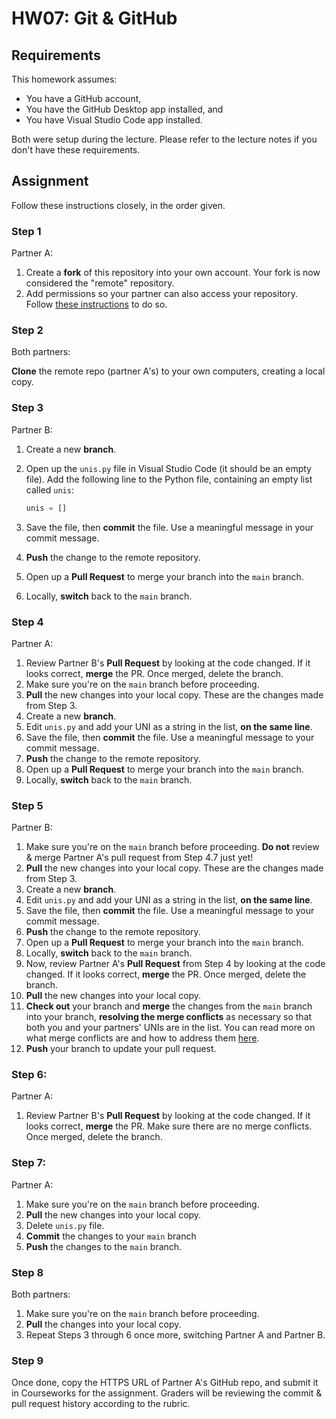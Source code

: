 # HW07: Git & GitHub

## Requirements

This homework assumes:

* You have a GitHub account,
* You have the GitHub Desktop app installed, and
* You have Visual Studio Code app installed.

Both were setup during the lecture. Please refer to the lecture notes if you don't have these requirements.

## Assignment

Follow these instructions closely, in the order given.

### Step 1
Partner A: 
   
1. Create a **fork** of this repository into your own account. Your fork is now considered the "remote" repository.
2. Add permissions so your partner can also access your repository. Follow [these instructions](https://docs.github.com/en/account-and-profile/setting-up-and-managing-your-personal-account-on-github/managing-access-to-your-personal-repositories/inviting-collaborators-to-a-personal-repository) to do so.

### Step 2

Both partners: 

**Clone** the remote repo (partner A's) to your own computers, creating a local copy.

### Step 3
Partner B: 

1. Create a new **branch**.
2. Open up the `unis.py` file in Visual Studio Code (it should be an empty file). Add the following line to the Python file, containing an empty list called `unis`:

     ```python
     unis = []
     ```
3. Save the file, then **commit** the file. Use a meaningful message in your commit message.
4. **Push** the change to the remote repository.
5. Open up a **Pull Request** to merge your branch into the `main` branch.
6. Locally, **switch** back to the `main` branch.

### Step 4

Partner A:

1. Review Partner B's **Pull Request** by looking at the code changed. If it looks correct, **merge** the PR. Once merged, delete the branch.
2. Make sure you're on the `main` branch before proceeding.
3. **Pull** the new changes into your local copy. These are the changes made from Step 3.
4. Create a new **branch**.
5. Edit `unis.py` and add your UNI as a string in the list, **on the same line**.
6. Save the file, then **commit** the file. Use a meaningful message to your commit message.
7. **Push** the change to the remote repository.
8. Open up a **Pull Request** to merge your branch into the `main` branch.
9. Locally, **switch** back to the `main` branch.

### Step 5

Partner B:

1. Make sure you're on the `main` branch before proceeding. **Do not** review & merge Partner A's pull request from Step 4.7 just yet!
2. **Pull** the new changes into your local copy. These are the changes made from Step 3.
3. Create a new **branch**.
4. Edit `unis.py` and add your UNI as a string in the list, **on the same line**.
5. Save the file, then **commit** the file. Use a meaningful message to your commit message.
6. **Push** the change to the remote repository.
7. Open up a **Pull Request** to merge your branch into the `main` branch.
8. Locally, **switch** back to the `main` branch.
9. Now, review Partner A's **Pull Request** from Step 4 by looking at the code changed. If it looks correct, **merge** the PR. Once merged, delete the branch.
10. **Pull** the new changes into your local copy.
11. **Check out** your branch and **merge** the changes from the `main` branch into your branch, **resolving the merge conflicts** as necessary so that both you and your partners' UNIs are in the list. You can read more on what merge conflicts are and how to address them [here](https://docs.github.com/en/pull-requests/collaborating-with-pull-requests/addressing-merge-conflicts/about-merge-conflicts).
12. **Push** your branch to update your pull request.


### Step 6:

Partner A:

1. Review Partner B's **Pull Request** by looking at the code changed. If it looks correct, **merge** the PR. Make sure there are no merge conflicts. Once merged, delete the branch.

### Step 7:

Partner A:

1. Make sure you're on the `main` branch before proceeding.
2. **Pull** the new changes into your local copy.
3. Delete `unis.py` file.
4. **Commit** the changes to your `main` branch
5. **Push** the changes to the `main` branch.
   
### Step 8

Both partners:

1. Make sure you're on the `main` branch before proceeding.
2. **Pull** the changes into your local copy.
3. Repeat Steps 3 through 6 once more, switching Partner A and Partner B.

### Step 9

Once done, copy the HTTPS URL of Partner A's GitHub repo, and submit it in Courseworks for the assignment. Graders will be reviewing the commit & pull request history according to the rubric.